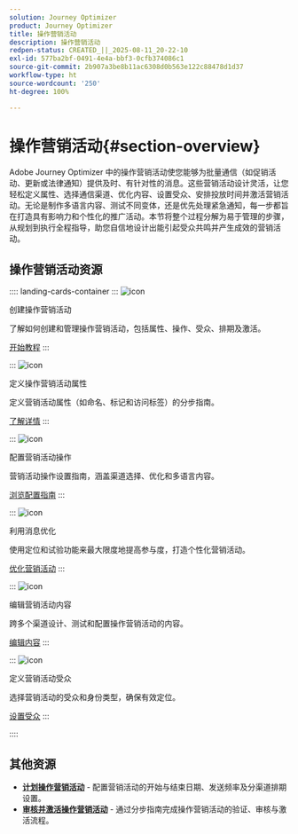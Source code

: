 ```yaml
---
solution: Journey Optimizer
product: Journey Optimizer
title: 操作营销活动
description: 操作营销活动
redpen-status: CREATED_||_2025-08-11_20-22-10
exl-id: 577ba2bf-0491-4e4a-bbf3-0cfb374086c1
source-git-commit: 2b907a3be8b11ac6308d0b563e122c88478d1d37
workflow-type: ht
source-wordcount: '250'
ht-degree: 100%

---
```


# 操作营销活动{#section-overview}

Adobe Journey Optimizer 中的操作营销活动使您能够为批量通信（如促销活动、更新或法律通知）提供及时、有针对性的消息。这些营销活动设计灵活，让您轻松定义属性、选择通信渠道、优化内容、设置受众、安排投放时间并激活营销活动。无论是制作多语言内容、测试不同变体，还是优先处理紧急通知，每一步都旨在打造具有影响力和个性化的推广活动。本节将整个过程分解为易于管理的步骤，从规划到执行全程指导，助您自信地设计出能引起受众共鸣并产生成效的营销活动。

## 操作营销活动资源

:::: landing-cards-container
:::
![icon](https://cdn.experienceleague.adobe.com/icons/circle-play.svg)

创建操作营销活动

了解如何创建和管理操作营销活动，包括属性、操作、受众、排期及激活。

[开始教程](../using/campaigns/create-campaign.md)
:::

:::
![icon](https://cdn.experienceleague.adobe.com/icons/gear.svg)

定义操作营销活动属性

定义营销活动属性（如命名、标记和访问标签）的分步指南。

[了解详情](../using/campaigns/campaign-properties.md)
:::

:::
![icon](https://cdn.experienceleague.adobe.com/icons/list-check.svg)

配置营销活动操作

营销活动操作设置指南，涵盖渠道选择、优化和多语言内容。

[浏览配置指南](../using/campaigns/campaign-action.md)
:::

:::
![icon](https://cdn.experienceleague.adobe.com/icons/bullseye.svg)

利用消息优化

使用定位和试验功能来最大限度地提高参与度，打造个性化营销活动。

[优化营销活动](../using/campaigns/campaigns-message-optimization.md)
:::

:::
![icon](https://cdn.experienceleague.adobe.com/icons/pencil-alt.svg)

编辑营销活动内容

跨多个渠道设计、测试和配置操作营销活动的内容。

[编辑内容](../using/campaigns/campaign-content.md)
:::

:::
![icon](https://cdn.experienceleague.adobe.com/icons/users.svg)

定义营销活动受众

选择营销活动的受众和身份类型，确保有效定位。

[设置受众](../using/campaigns/campaign-audience.md)
:::

::::


## 其他资源

- **[计划操作营销活动](../using/campaigns/campaign-schedule.md)** - 配置营销活动的开始与结束日期、发送频率及分渠道排期设置。
- **[审核并激活操作营销活动](../using/campaigns/review-activate-campaign.md)** - 通过分步指南完成操作营销活动的验证、审核与激活流程。
